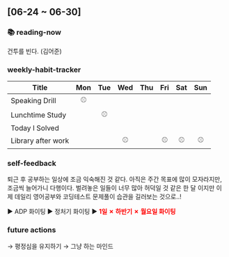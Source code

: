 <h2 id="06-24--06-30">[06-24 ~ 06-30]</h2>
<h3 id="📚-reading-now">📚 reading-now</h3>
<p>건투를 빈다. (김어준)</p>
<h3 id="weekly-habit-tracker">weekly-habit-tracker</h3>
<table>
<thead>
<tr>
<th>Title</th>
<th align="center">Mon</th>
<th align="center">Tue</th>
<th align="center">Wed</th>
<th align="center">Thu</th>
<th align="center">Fri</th>
<th align="center">Sat</th>
<th align="center">Sun</th>
</tr>
</thead>
<tbody><tr>
<td>Speaking Drill</td>
<td align="center">⚾️</td>
<td align="center"></td>
<td align="center"></td>
<td align="center"></td>
<td align="center"></td>
<td align="center"></td>
<td align="center"></td>
</tr>
<tr>
<td>Lunchtime Study</td>
<td align="center"></td>
<td align="center">⚾️</td>
<td align="center"></td>
<td align="center"></td>
<td align="center"></td>
<td align="center"></td>
<td align="center"></td>
</tr>
<tr>
<td>Today I Solved</td>
<td align="center"></td>
<td align="center"></td>
<td align="center"></td>
<td align="center"></td>
<td align="center"></td>
<td align="center"></td>
<td align="center"></td>
</tr>
<tr>
<td>Library after work</td>
<td align="center"></td>
<td align="center"></td>
<td align="center">⚾️</td>
<td align="center"></td>
<td align="center">⚾️</td>
<td align="center">⚾️</td>
<td align="center">⚾️</td>
</tr>
</tbody></table>
<h3 id="self-feedback">self-feedback</h3>
<p>퇴근 후 공부하는 일상에 조금 익숙해진 것 같다.
아직은 주간 목표에 많이 모자라지만, 조금씩 늘어가니 다행이다.
벌려놓은 일들이 너무 많아 허덕일 것 같은 한 달 이지만
이제 데일리 영어공부와 코딩테스트 문제풀이 습관을 길러보는 것으로..!</p>
<p>▶️ ADP 화이팅
▶️ 정처기 화이팅
▶️ <span style="color: red;"> <strong>1일 ✗ 하반기 ✗ 월요일 화이팅</strong></span></p>
<h3 id="future-actions">future actions</h3>
<p>→ 평정심을 유지하기
→ 그냥 하는 마인드</p>
